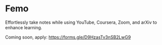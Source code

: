 # Femo
Effortlessly take notes while using YouTube, Coursera, Zoom, and arXiv to enhance learning.

Coming soon, apply: https://forms.gle/D9HzasTv3nSB2LwG9
